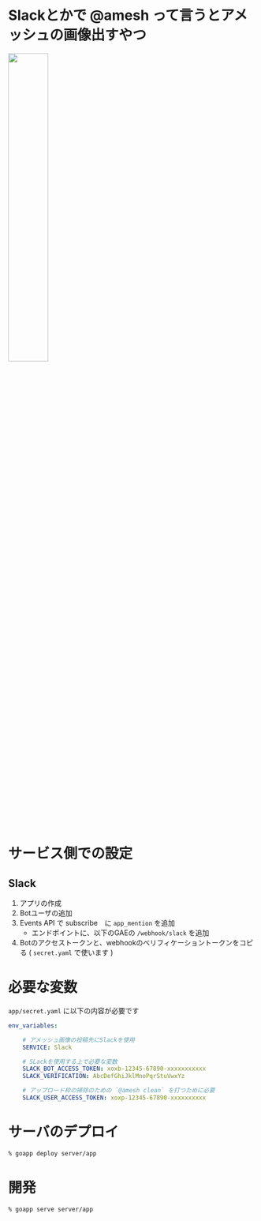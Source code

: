 # Slackとかで @amesh って言うとアメッシュの画像出すやつ

<img width="40%" src="https://user-images.githubusercontent.com/931554/44345661-e5c65a00-a4ce-11e8-96a3-a024b8651183.png" >

# サービス側での設定

## Slack

1. アプリの作成
2. Botユーザの追加
3. Events API で subscribe　に `app_mention` を追加
    - エンドポイントに、以下のGAEの `/webhook/slack` を追加
4. Botのアクセストークンと、webhookのベリフィケーショントークンをコピる ( `secret.yaml` で使います )

# 必要な変数

`app/secret.yaml` に以下の内容が必要です

```yaml
env_variables:

    # アメッシュ画像の投稿先にSlackを使用
    SERVICE: Slack

    # SLackを使用する上で必要な変数
    SLACK_BOT_ACCESS_TOKEN: xoxb-12345-67890-xxxxxxxxxxx
    SLACK_VERIFICATION: AbcDefGhiJklMnoPqrStuVwxYz

    # アップロード枠の掃除のための `@amesh clean` を打つために必要
    SLACK_USER_ACCESS_TOKEN: xoxp-12345-67890-xxxxxxxxxx
```

# サーバのデプロイ

```sh
% goapp deploy server/app
```

# 開発

```sh
% goapp serve server/app
```
